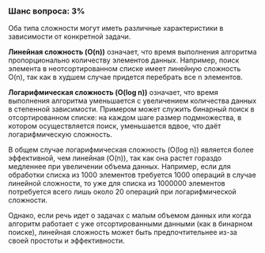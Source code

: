 ### Шанс вопроса: 3%

Оба типа сложности могут иметь различные характеристики в зависимости от конкретной задачи. 

**Линейная сложность (O(n))** означает, что время выполнения алгоритма пропорционально количеству элементов данных. Например, поиск элемента в неотсортированном списке имеет линейную сложность O(n), так как в худшем случае придется перебрать все n элементов.

**Логарифмическая сложность (O(log n))** означает, что время выполнения алгоритма уменьшается с увеличением количества данных в степенной зависимости. Примером может служить бинарный поиск в отсортированном списке: на каждом шаге размер подмножества, в котором осуществляется поиск, уменьшается вдвое, что даёт логарифмическую сложность.

В общем случае логарифмическая сложность (O(log n)) является более эффективной, чем линейная (O(n)), так как она растет гораздо медленнее при увеличении объема данных. Например, если для обработки списка из 1000 элементов требуется 1000 операций в случае линейной сложности, то уже для списка из 1000000 элементов потребуется всего лишь около 20 операций при логарифмической сложности.

Однако, если речь идет о задачах с малым объемом данных или когда алгоритм работает с уже отсортированными данными (как в бинарном поиске), линейная сложность может быть предпочтительнее из-за своей простоты и эффективности.